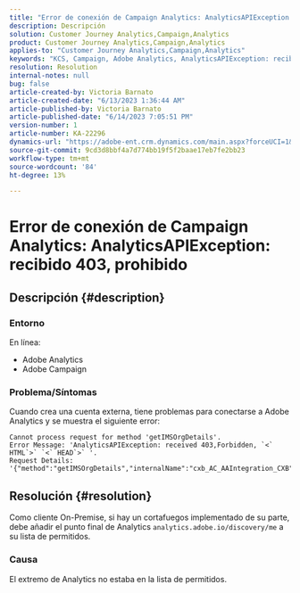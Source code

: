 ```yaml
---
title: "Error de conexión de Campaign Analytics: AnalyticsAPIException: recibido 403, prohibido"
description: Descripción
solution: Customer Journey Analytics,Campaign,Analytics
product: Customer Journey Analytics,Campaign,Analytics
applies-to: "Customer Journey Analytics,Campaign,Analytics"
keywords: "KCS, Campaign, Adobe Analytics, AnalyticsAPIException: recibido 403, prohibido, error, creación de cuenta externa"
resolution: Resolution
internal-notes: null
bug: false
article-created-by: Victoria Barnato
article-created-date: "6/13/2023 1:36:44 AM"
article-published-by: Victoria Barnato
article-published-date: "6/14/2023 7:05:51 PM"
version-number: 1
article-number: KA-22296
dynamics-url: "https://adobe-ent.crm.dynamics.com/main.aspx?forceUCI=1&pagetype=entityrecord&etn=knowledgearticle&id=5e53dabb-8a09-ee11-8f6e-6045bd006079"
source-git-commit: 9cd3d8bbf4a7d774bb19f5f2baae17eb7fe2bb23
workflow-type: tm+mt
source-wordcount: '84'
ht-degree: 13%

---
```


# Error de conexión de Campaign Analytics: AnalyticsAPIException: recibido 403, prohibido

## Descripción {#description}


### <b>Entorno</b>

En línea:

- Adobe Analytics
- Adobe Campaign


### Problema/Síntomas

Cuando crea una cuenta externa, tiene problemas para conectarse a Adobe Analytics y se muestra el siguiente error:


```
Cannot process request for method 'getIMSOrgDetails'. 
Error Message: 'AnalyticsAPIException: received 403,Forbidden, `<` HTML`>` `<` HEAD`>` '. 
Request Details: '{"method":"getIMSOrgDetails","internalName":"cxb_AC_AAIntegration_CXB","useUserAccessTokenIfPresent":"true"}'
```



## Resolución {#resolution}


Como cliente On-Premise, si hay un cortafuegos implementado de su parte, debe añadir el punto final de Analytics `analytics.adobe.io/discovery/me` a su lista de permitidos.

### Causa

El extremo de Analytics no estaba en la lista de permitidos.
